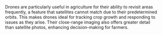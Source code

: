 Drones are particularly useful in agriculture for their ability to revisit areas frequently, a feature that satellites cannot match due to their predetermined orbits. This makes drones ideal for tracking crop growth and responding to issues as they arise. Their close-range imaging also offers greater detail than satellite photos, enhancing decision-making for farmers.
